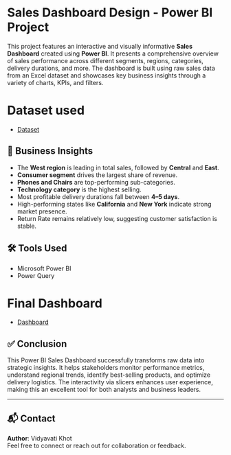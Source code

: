 # Sales Dashboard Design - Power BI Project
This project features an interactive and visually informative **Sales Dashboard** created using **Power BI**. It presents a comprehensive overview of sales performance across different segments, regions, categories, delivery durations, and more. The dashboard is built using raw sales data from an Excel dataset and showcases key business insights through a variety of charts, KPIs, and filters.

# Dataset used
- <a href="https://github.com/VidyavaVidyavati/Sales-Dashboard-Design/blob/main/Sales%20data.xlsx">Dataset</a>

## 🧠 Business Insights

- The **West region** is leading in total sales, followed by **Central** and **East**.
- **Consumer segment** drives the largest share of revenue.
- **Phones and Chairs** are top-performing sub-categories.
- **Technology category** is the highest selling.
- Most profitable delivery durations fall between **4–5 days**.
- High-performing states like **California** and **New York** indicate strong market presence.
- Return Rate remains relatively low, suggesting customer satisfaction is stable.

## 🛠️ Tools Used

- Microsoft Power BI
- Power Query

# Final Dashboard
- <a href="https://github.com/VidyavaVidyavati/Sales-Dashboard-Design/blob/main/Interactive%20dashboard.pbix">Dashboard</a>

## ✅ Conclusion
This Power BI Sales Dashboard successfully transforms raw data into strategic insights. It helps stakeholders monitor performance metrics, understand regional trends, identify best-selling products, and optimize delivery logistics. The interactivity via slicers enhances user experience, making this an excellent tool for both analysts and business leaders.



---

## 📬 Contact

**Author**: Vidyavati Khot  
Feel free to connect or reach out for collaboration or feedback.
